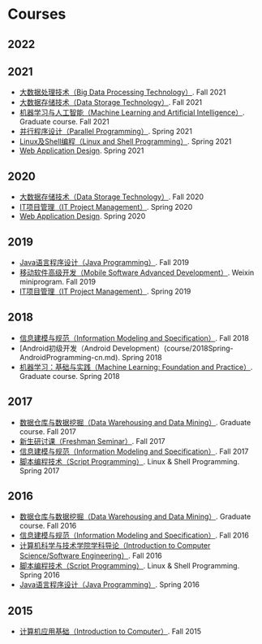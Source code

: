 # Courses

## 2022

## 2021
- [大数据处理技术（Big Data Processing Technology）](course/2021Fall-BigDataProcessingTechnology-cn.md). Fall 2021 
- [大数据存储技术（Data Storage Technology）](course/2021Fall-DataStorageTechnology-cn.md). Fall 2021 
- [机器学习与人工智能（Machine Learning and Artificial Intelligence）](course/2021Fall-MachineLearningAndArtificialIntelligence-cn.md). Graduate course. Fall 2021 
- [并行程序设计（Parallel Programming）](course/2021Spring-ParallelProgramming-cn.md). Spring 2021
- [Linux及Shell编程（Linux and Shell Programming）](course/2021Spring-LinuxAndShellProgramming-cn.md). Spring 2021
- [Web Application Design](course/2021Spring-WebDevelopment.md). Spring 2021

## 2020

- [大数据存储技术（Data Storage Technology）](course/2020Fall-DataStorageTechnology-cn.md). Fall 2020
- [IT项目管理（IT Project Management）](course/2020Spring-InformationTechnologyProjectManagement-cn.md). Spring 2020
- [Web Application Design](course/2020Spring-WebDevelopment.md). Spring 2020

## 2019

- [Java语言程序设计（Java Programming）](course/2019Fall-JavaProgramming-cn.md). Fall 2019
- [移动软件高级开发（Mobile Software Advanced Development）](course/2019Fall-MobileSoftwareAdvancedDevelopment-cn.md).  Weixin miniprogram. Fall 2019
- [IT项目管理（IT Project Management）](course/2019Spring-InformationTechnologyProjectManagement-cn.md). Spring 2019

## 2018

- [信息建模与规范（Information Modeling and Specification）](course/2018Fall-InformationModellingAndSpecification-cn.md). Fall 2018
- [Android初级开发（Android Development）(course/2018Spring-AndroidProgramming-cn.md). Spring 2018
- [机器学习：基础与实践（Machine Learning: Foundation and Practice）](course/2018Spring-MachineLearning-cn.md). Graduate course. Spring 2018

## 2017

- [数据仓库与数据挖掘（Data Warehousing and Data Mining）](course/2017Fall-DataMining-cn.md). Graduate course. Fall 2017
- [新生研讨课（Freshman Seminar）](course/2017Fall-FreshmanSeminar-cn.md). Fall 2017
- [信息建模与规范（Information Modeling and Specification）](course/2017Fall-InformationModellingAndSpecification-cn.md). Fall 2017
- [脚本编程技术（Script Programming）](course/2017Spring-ScriptProgramming-cn.md). Linux & Shell Programming. Spring 2017

## 2016

- [数据仓库与数据挖掘（Data Warehousing and Data Mining）](course/2016Fall-DataMining-cn.md). Graduate course. Fall 2016
- [信息建模与规范（Information Modeling and Specification）](course/2016Fall-InformationModellingAndSpecification-cn.md). Fall 2016
- [计算机科学与技术学院学科导论（Introduction to Computer Science/Software Engineering）](course/2016Fall-IntroductionToSoftwareEngineering-cn.md). Fall 2016
- [脚本编程技术（Script Programming）](course/2016Spring-ScriptProgramming-cn.md). Linux & Shell Programming. Spring 2016
- [Java语言程序设计（Java Programming）](course/2016Spring-JavaProgramming-cn.md). Spring 2016

## 2015

- [计算机应用基础（Introduction to Computer）](course/2015Fall-IntroductionToComputer-cn.md). Fall 2015
